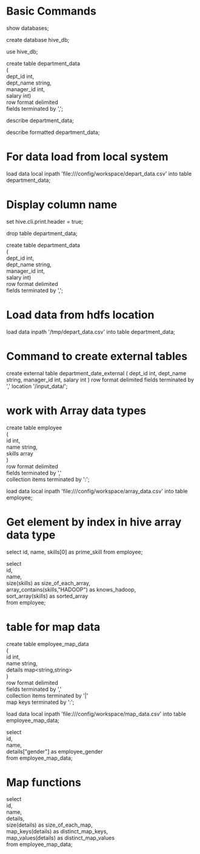 # Basic Commands
show databases;

create database hive_db;

use hive_db;

create table department_data                                                                                                            
    (                                                                                                                                       
    dept_id int,                                                                                                                            
    dept_name string,                                                                                                                       
    manager_id int,                                                                                                                         
    salary int)                                                                                                                             
    row format delimited                                                                                                                    
    fields terminated by ','; 
    
describe department_data;

describe formatted department_data;

# For data load from local system
load data local inpath 'file:///config/workspace/depart_data.csv' into table department_data; 

# Display column name
set hive.cli.print.header = true;

drop table department_data;

create table department_data                                                                                                            
    (                                                                                                                                       
    dept_id int,                                                                                                                            
    dept_name string,                                                                                                                       
    manager_id int,                                                                                                                         
    salary int)                                                                                                                             
    row format delimited                                                                                                                    
    fields terminated by ','; 

# Load data from hdfs location
load data inpath '/tmp/depart_data.csv' into table department_data;


# Command to create external tables
create external table department_date_external
    (
    dept_id int,
    dept_name string,
    manager_id int,
    salary int
    )
    row format delimited
    fields terminated by ','
    location '/input_data/';
    
 # work with Array data types

create table employee                                                                                                                   
    (                                                                                                                                       
    id int,                                                                                                                                 
    name string,                                                                                                                            
    skills array<string>                                                                                                                    
    )                                                                                                                                       
    row format delimited                                                                                                                    
    fields terminated by ','                                                                                                                
    collection items terminated by ':';                                                                                                     

load data local inpath 'file:///config/workspace/array_data.csv' into table employee; 


# Get element by index in hive array data type

select id, name, skills[0] as prime_skill from employee;

select                                                                                                                                  
    id,                                                                                                                                     
    name,                                                                                                                                   
    size(skills) as size_of_each_array,                                                                                                     
    array_contains(skills,"HADOOP") as knows_hadoop,                                                                                        
    sort_array(skills) as sorted_array                                                                                                                 
    from employee; 
    
# table for map data

create table employee_map_data                                                                                                          
    (                                                                                                                                       
    id int,                                                                                                                                 
    name string,                                                                                                                            
    details map<string,string>                                                                                                              
    )                                                                                                                                       
    row format delimited                                                                                                                    
    fields terminated by ','                                                                                                                
    collection items terminated by '|'                                                                                                      
    map keys terminated by ':';
    
 load data local inpath 'file:///config/workspace/map_data.csv' into table employee_map_data;
 
 select                                                                                                                                  
    id,                                                                                                                                     
    name,                                                                                                                                   
    details["gender"] as employee_gender                                                                                                    
    from employee_map_data; 
 
 # Map functions
 select                                                                                                                                  
    id,                                                                                                                                     
    name,                                                                                                                                   
    details,                                                                                                                                
    size(details) as size_of_each_map,                                                                                                      
    map_keys(details) as distinct_map_keys,                                                                                                 
    map_values(details) as distinct_map_values                                                                                              
    from employee_map_data; 
